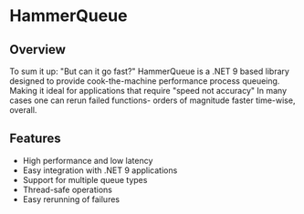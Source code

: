 # HammerQueue

## Overview
To sum it up: "But can it go fast?" HammerQueue is a .NET 9 based library designed to provide cook-the-machine performance process queueing. Making it ideal for applications that require "speed not accuracy"
In many cases one can rerun failed functions- orders of magnitude faster time-wise, overall.

## Features
- High performance and low latency
- Easy integration with .NET 9 applications
- Support for multiple queue types
- Thread-safe operations
- Easy rerunning of failures
